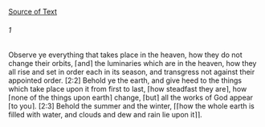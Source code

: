 [Source of Text](https://github.com/scrollmapper/bible_databases_deuterocanonical)

###### 1
Observe ye everything that takes place in the heaven, how they do not change their orbits, ⌈and⌉ the luminaries which are in the heaven, how they all rise and set in order each in its season, and transgress not against their appointed order. [2:2] Behold ye the earth, and give heed to the things which take place upon it from first to last, ⌈how steadfast they are⌉, how ⌈none of the things upon earth⌉ change, ⌈but⌉ all the works of God appear ⌈to you⌉. [2:3] Behold the summer and the winter, ⌈⌈how the whole earth is filled with water, and clouds and dew and rain lie upon it⌉⌉.